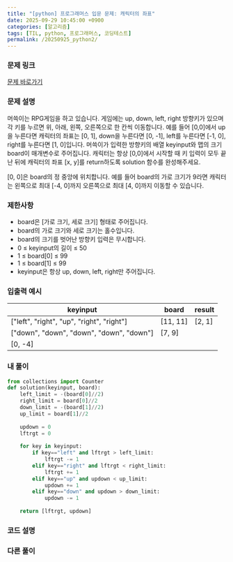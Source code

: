 ```yaml
---
title: "[python] 프로그래머스 입문 문제: 캐릭터의 좌표"
date: 2025-09-29 10:45:00 +0900   
categories: [알고리즘]                 
tags: [TIL, python, 프로그래머스, 코딩테스트]
permalink: /20250925_python2/      
---
```


### 문제 링크

[문제 바로가기](https://school.programmers.co.kr/learn/courses/30/lessons/120861)

### 문제 설명

머쓱이는 RPG게임을 하고 있습니다. 게임에는 up, down, left, right 방향키가 있으며 각 키를 누르면 위, 아래, 왼쪽, 오른쪽으로 한 칸씩 이동합니다. 예를 들어 [0,0]에서 up을 누른다면 캐릭터의 좌표는 [0, 1], down을 누른다면 [0, -1], left를 누른다면 [-1, 0], right를 누른다면 [1, 0]입니다. 머쓱이가 입력한 방향키의 배열 keyinput와 맵의 크기 board이 매개변수로 주어집니다. 캐릭터는 항상 [0,0]에서 시작할 때 키 입력이 모두 끝난 뒤에 캐릭터의 좌표 [x, y]를 return하도록 solution 함수를 완성해주세요.

[0, 0]은 board의 정 중앙에 위치합니다. 예를 들어 board의 가로 크기가 9라면 캐릭터는 왼쪽으로 최대 [-4, 0]까지 오른쪽으로 최대 [4, 0]까지 이동할 수 있습니다.


### 제한사항

- board은 [가로 크기, 세로 크기] 형태로 주어집니다.
- board의 가로 크기와 세로 크기는 홀수입니다.
- board의 크기를 벗어난 방향키 입력은 무시합니다.
- 0 ≤ keyinput의 길이 ≤ 50
- 1 ≤ board[0] ≤ 99
- 1 ≤ board[1] ≤ 99
- keyinput은 항상 up, down, left, right만 주어집니다.





### 입출력 예시

| keyinput | board | result |
| --- | --- | --- |
| ["left", "right", "up", "right", "right"] | [11, 11] | [2, 1] |
| ["down", "down", "down", "down", "down"] | [7, 9] |
 [0, -4] |


### 내 풀이

```python
from collections import Counter
def solution(keyinput, board):
    left_limit = -(board[0]//2)
    right_limit = board[0]//2
    down_limit = -(board[1]//2)
    up_limit = board[1]//2
                      
    updown = 0 
    lftrgt = 0
    
    for key in keyinput:
        if key=="left" and lftrgt > left_limit:
            lftrgt -= 1
        elif key=="right" and lftrgt < right_limit:
            lftrgt += 1
        elif key=="up" and updown < up_limit:
            updown += 1
        elif key=="down" and updown > down_limit:
            updown -= 1
            
    return [lftrgt, updown]
```


### 코드 설명



### 다른 풀이
